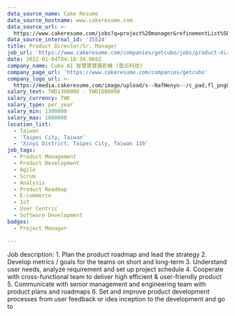 ```yaml
---
data_source_name: Cake Resume
data_source_hostname: www.cakeresume.com
data_source_url: >-
  https://www.cakeresume.com/jobs?q=project%20manager&refinementList%5Blang_name%5D%5B0%5D=English&refinementList%5Bsalary_type%5D=per_year&range%5Bsalary_range%5D%5Bmin%5D=1000000&page=2
data_source_internal_id: '35524'
title: Product Director/Sr. Manager
job_url: 'https://www.cakeresume.com/companies/getcubo/jobs/product-director-sr-manager'
date: 2022-01-04T04:18:34.068Z
company_name: Cubo AI 智慧寶寶攝影機 (雲云科技)
company_page_url: 'https://www.cakeresume.com/companies/getcubo'
company_logo_url: >-
  https://media.cakeresume.com/image/upload/s--NafHenyn--/c_pad,fl_png8,h_200,w_200/v1580637800/pqd4n7tz03i5hfaidfvl.png
salary_text: TWD1300000 - TWD1800000
salary_currency: TWD
salary_type: per_year
salary_min: 1300000
salary_max: 1800000
location_list:
  - Taiwan
  - 'Taipei City, Taiwan'
  - 'Xinyi District, Taipei City, Taiwan 110'
job_tags:
  - Product Management
  - Product Development
  - Agile
  - Scrum
  - Analysis
  - Product Roadmap
  - E-commerce
  - IoT
  - User Centric
  - Software Development
badges:
  - Project Manager

---
```


Job description: 1. Plan the product roadmap and lead the strategy 2. Develop metrics / goals for the teams on short and long-term 3. Understand user needs, analyze requirement and set up project schedule 4. Cooperate with cross-functional team to deliver high efficient & user-friendly product 5. Communicate with senior management and engineering team with product plans and roadmaps 6. Set and improve product development processes from user feedback or idea inception to the development and go to